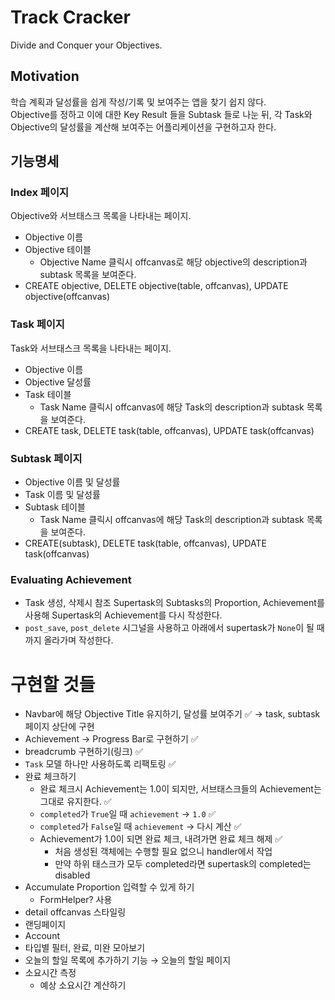 # Track Cracker
Divide and Conquer your Objectives.

## Motivation
학습 계획과 달성률을 쉽게 작성/기록 및 보여주는 앱을 찾기 쉽지 않다.  
Objective를 정하고 이에 대한 Key Result 들을 Subtask 들로 나눈 뒤, 각 Task와 Objective의 달성률을 계산해 보여주는 어플리케이션을 구현하고자 한다.

## 기능명세
### Index 페이지
Objective와 서브태스크 목록을 나타내는 페이지.

- Objective 이름
- Objective 테이블
    - Objective Name 클릭시 offcanvas로 해당 objective의 description과 subtask 목록을 보여준다.
- CREATE objective, DELETE objective(table, offcanvas), UPDATE objective(offcanvas)

### Task 페이지
Task와 서브태스크 목록을 나타내는 페이지.

- Objective 이름
- Objective 달성률
- Task 테이블
    - Task Name 클릭시 offcanvas에 해당 Task의 description과 subtask 목록을 보여준다.
- CREATE task, DELETE task(table, offcanvas), UPDATE task(offcanvas)


### Subtask 페이지

- Objective 이름 및 달성률
- Task 이름 및 달성률
- Subtask 테이블
    - Task Name 클릭시 offcanvas에 해당 Task의 description과 subtask 목록을 보여준다.
- CREATE(subtask), DELETE task(table, offcanvas), UPDATE task(offcanvas)


### Evaluating Achievement
- Task 생성, 삭제시 참조 Supertask의 Subtasks의 Proportion, Achievement를 사용해 Supertask의 Achievement를 다시 작성한다.
- `post_save`, `post_delete` 시그널을 사용하고 아래에서 supertask가 `None`이 될 때까지 올라가며 작성한다.


# 구현할 것들
- Navbar에 해당 Objective Title 유지하기, 달성률 보여주기 ✅ → task, subtask 페이지 상단에 구현
- Achievement → Progress Bar로 구현하기 ✅
- breadcrumb 구현하기(링크) ✅
- `Task` 모델 하나만 사용하도록 리팩토링 ✅
- 완료 체크하기
    - 완료 체크시 Achievement는 1.0이 되지만, 서브태스크들의 Achievement는 그대로 유지한다. ✅
    - `completed`가 `True`일 때 `achievement` → `1.0` ✅
    - `completed`가 `False`일 때 `achievement` → 다시 계산 ✅
    - Achievement가 1.0이 되면 완료 체크, 내려가면 완료 체크 해제 ✅
        - 처음 생성된 객체에는 수행할 필요 없으니 handler에서 작업
        - 만약 하위 태스크가 모두 completed라면 supertask의 completed는 disabled
- Accumulate Proportion 입력할 수 있게 하기
    - FormHelper? 사용
- detail offcanvas 스타일링
- 랜딩페이지
- Account
- 타입별 필터, 완료, 미완 모아보기
- 오늘의 할일 목록에 추가하기 기능 → 오늘의 할일 페이지
- 소요시간 측정
    - 예상 소요시간 계산하기